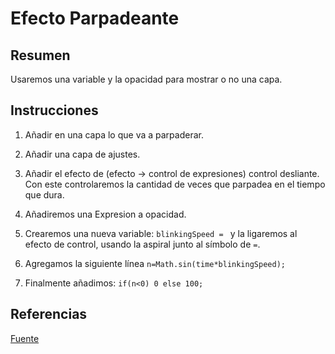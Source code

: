 # Efecto Parpadeante

## Resumen
Usaremos una variable y la opacidad para mostrar o no una capa.

## Instrucciones

1. Añadir en una capa lo que va a parpaderar.

2. Añadir una capa de ajustes.

3. Añadir el efecto de (efecto -> control de expresiones) control desliante. Con este controlaremos la cantidad de veces que parpadea en el tiempo que dura.

4. Añadiremos una Expresion a opacidad.

5. Crearemos una nueva variable: `blinkingSpeed = ` y la ligaremos al efecto de control, usando la aspiral junto al símbolo de `=`.

6. Agregamos la siguiente línea `n=Math.sin(time*blinkingSpeed);`

7. Finalmente añadimos: `if(n<0) 0 else 100;`

## Referencias
[Fuente](https://www.youtube.com/watch?v=Gfgv59JqDDI&t=8s)
